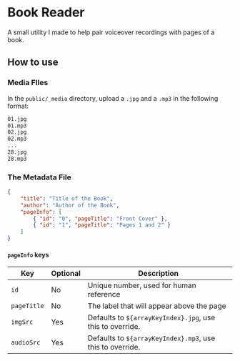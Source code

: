# Book Reader

A small utility I made to help pair voiceover recordings with pages of a book.

## How to use

### Media FIles

In the `public/_media` directory, upload a `.jpg` and a `.mp3` in the following format:

```sh
01.jpg
01.mp3
02.jpg
02.mp3
...
28.jpg
28.mp3
```

### The Metadata File

```json
{
    "title": "Title of the Book",
    "author": "Author of the Book",
    "pageInfo": [
        { "id": "0", "pageTitle": "Front Cover" },
        { "id": "1", "pageTitle": "Pages 1 and 2" }
    ]
}
```

#### `pageInfo` keys

| Key         | Optional | Description                                               |
| ----------- | -------- | --------------------------------------------------------- |
| `id`        | No       | Unique number, used for human reference                   |
| `pageTitle` | No       | The label that will appear above the page                 |
| `imgSrc`    | Yes      | Defaults to `${arrayKeyIndex}.jpg`, use this to override. |
| `audioSrc`  | Yes      | Defaults to `${arrayKeyIndex}.mp3`, use this to override. |
